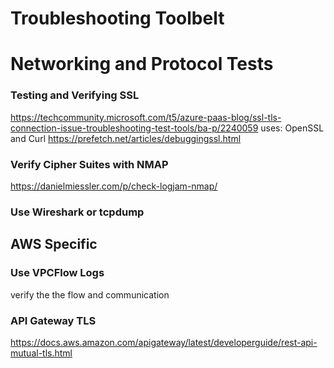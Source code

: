 # Troubleshooting Toolbelt

# Networking and Protocol Tests

### Testing and Verifying SSL 
https://techcommunity.microsoft.com/t5/azure-paas-blog/ssl-tls-connection-issue-troubleshooting-test-tools/ba-p/2240059
uses: OpenSSL and Curl
https://prefetch.net/articles/debuggingssl.html

### Verify Cipher Suites with NMAP
https://danielmiessler.com/p/check-logjam-nmap/

### Use Wireshark or tcpdump

## AWS Specific 

### Use VPCFlow Logs
verify the the flow and communication

### API Gateway TLS
  https://docs.aws.amazon.com/apigateway/latest/developerguide/rest-api-mutual-tls.html
  
